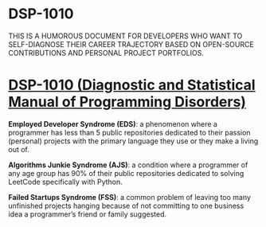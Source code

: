 # DSP-1010
THIS IS A HUMOROUS DOCUMENT FOR DEVELOPERS WHO WANT TO SELF-DIAGNOSE THEIR CAREER TRAJECTORY BASED ON OPEN-SOURCE CONTRIBUTIONS AND PERSONAL PROJECT PORTFOLIOS.

# <ins>DSP-1010 (Diagnostic and Statistical Manual of Programming Disorders)</ins>

**Employed Developer Syndrome (EDS)**: a phenomenon where a programmer has less than 5 public repositories dedicated to their passion (personal) projects with the primary language they use or they make a living out of.

**Algorithms Junkie Syndrome (AJS)**: a condition where a programmer of any age group has 90% of their public repositories dedicated to solving LeetCode specifically with Python.

**Failed Startups Syndrome (FSS)**: a common problem of leaving too many unfinished projects hanging because of not committing to one business idea a programmer’s friend or family suggested.
